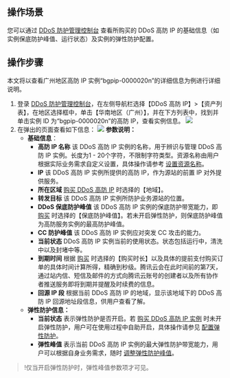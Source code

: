 ## 操作场景
您可以通过 [DDoS 防护管理控制台](https://console.cloud.tencent.com/dayu/overview) 查看所购买的 DDoS 高防 IP 的基础信息（如实例保底防护峰值、运行状态）及实例的弹性防护配置。

## 操作步骤
本文将以查看广州地区高防 IP 实例“bgpip-0000020n”的详细信息为例进行详细说明。
1. 登录 [DDoS 防护管理控制台](https://console.cloud.tencent.com/dayu/overview)，在左侧导航栏选择【DDoS 高防 IP】>【资产列表】，在地区选择框中，单击【华南地区（广州）】，并在下方列表中，找到并单击实例 ID 为“bgpip-0000020n”的高防 IP，查看实例信息。
![](https://main.qcloudimg.com/raw/44c79eabe838970be490f58c8340f736.png)
2. 在弹出的页面查看如下信息：
![](https://main.qcloudimg.com/raw/6b9835ef940f11797e1d18a025e078c7.png)
**参数说明：**
	- **基础信息**：
		- **高防 IP 名称**
该 DDoS 高防 IP 实例的名称，用于辨识与管理 DDoS 高防 IP 实例。长度为1 - 20个字符，不限制字符类型。资源名称由用户根据实际业务需求自定义设置，具体操作请参考 [设置资源名称](https://cloud.tencent.com/document/product/1014/31115)。
		- **IP**
该 DDoS 高防 IP 实例所提供的高防 IP，作为源站的前置 IP 对外提供服务。
		- **所在区域**
[购买 DDoS 高防 IP](https://cloud.tencent.com/document/product/1014/31101) 时选择的【地域】。
		- **转发目标**
该 DDoS 高防 IP 实例所防护业务源站的位置。
		- **DDoS 保底防护峰值**
该 DDoS 高防 IP 实例的保底防护带宽能力，即 [购买](https://cloud.tencent.com/document/product/1014/31101) 时选择的【保底防护峰值】。若未开启弹性防护，则保底防护峰值为高防服务实例的最高防护峰值。
		- **CC 防护峰值**
该 DDoS 高防 IP 实例应对突发 CC 攻击的能力。
		- **当前状态**
DDoS 高防 IP 实例当前的使用状态。状态包括运行中，清洗中以及封堵中等。
		- **到期时间**
根据 [购买](https://cloud.tencent.com/document/product/1014/31101) 时选择的【购买时长】以及具体的提前支付购买订单的具体时间计算所得，精确到秒级。腾讯云会在此时间前的第7天，通过站内信、短信及邮件的方式向腾讯云账号的创建者以及所有协作者推送服务即将到期并提醒及时续费的信息。
		- **回源 IP 段**
根据当前 DDoS 高防 IP 的地域，显示该地域下的 DDoS 高防 IP 回源地址段信息，供用户查看了解。
	- **弹性防护信息：**
		- **当前状态**
表示弹性防护是否开启。若 [购买 DDoS 高防 IP 实例](https://cloud.tencent.com/document/product/1014/31101) 时未开启弹性防护，用户可在使用过程中自助开启，具体操作请参见 [配置弹性防护](https://cloud.tencent.com/document/product/1014/31119)。
		- **弹性峰值**
表示当前 DDoS 高防 IP 实例的最大弹性防护带宽能力，用户可以根据自身业务需求，随时 [调整弹性防护峰值](https://cloud.tencent.com/document/product/1014/31119)。
>!仅当开启弹性防护时，弹性峰值参数项才可见。

